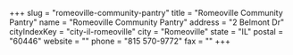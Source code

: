 +++
slug = "romeoville-community-pantry"
title = "Romeoville Community Pantry"
name = "Romeoville Community Pantry"
address = "2 Belmont Dr"
cityIndexKey = "city-il-romeoville"
city = "Romeoville"
state = "IL"
postal = "60446"
website = ""
phone = "815 570-9772"
fax = ""
+++
